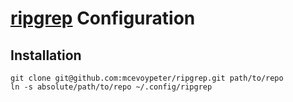# [ripgrep] Configuration

## Installation

```console
git clone git@github.com:mcevoypeter/ripgrep.git path/to/repo
ln -s absolute/path/to/repo ~/.config/ripgrep
```

[ripgrep]: https://github.com/BurntSushi/ripgrep
